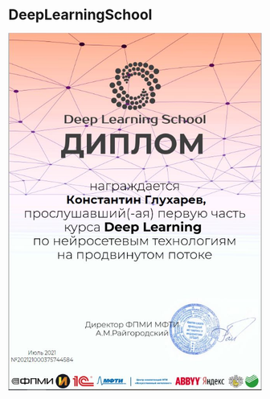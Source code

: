 # DeepLearningSchool
![Image alt](https://github.com/GlukharevK/DeepLearningSchool/blob/main/Cert_DLS.JPG)
